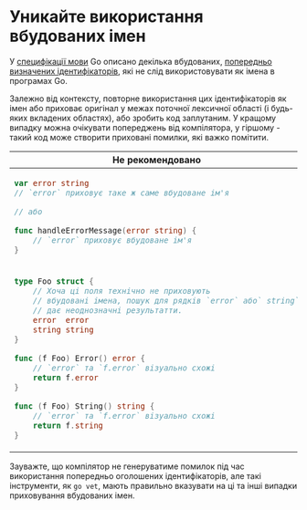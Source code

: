 # Уникайте використання вбудованих імен

У [специфікації мови] Go описано декілька вбудованих,
[попередньо визначених ідентифікаторів], які не слід використовувати як імена в програмах Go.

Залежно від контексту, повторне використання цих ідентифікаторів як імен
або приховає оригінал у межах поточної лексичної області (і будь-яких вкладених областях),
або зробить код заплутаним.
У кращому випадку можна очікувати попереджень від компілятора, у гіршому - такий
код може створити приховані помилки, які важко помітити.

  [специфікації мови]: https://golang.org/ref/spec
  [попередньо визначених ідентифікаторів]: https://golang.org/ref/spec#Predeclared_identifiers

<table>
<thead><tr><th>Не рекомендовано</th><th>Рекомендовано</th></tr></thead>
<tbody>
<tr><td>

```go
var error string
// `error` приховує таке ж саме вбудоване ім'я 

// або

func handleErrorMessage(error string) {
    // `error` приховує вбудоване ім'я
}
```

</td><td>

```go
var errorMessage string
// `error` відноситься до вбудованого імені

// або

func handleErrorMessage(msg string) {
    // `error` відноситься до вбудованого імені
}
```

</td></tr>
<tr><td>

```go
type Foo struct {
    // Хоча ці поля технічно не приховують
    // вбудовані імена, пошук для рядків `error` або` string`
    // дає неоднозначні результатти.
    error  error
    string string
}

func (f Foo) Error() error {
    // `error` та `f.error` візуально схожі
    return f.error
}

func (f Foo) String() string {
    // `error` та `f.error` візуально схожі
    return f.string
}
```

</td><td>

```go
type Foo struct {
    // Рядки `error` and `string` тепер однозначні.
    err error
    str string
}

func (f Foo) Error() error {
    return f.err
}

func (f Foo) String() string {
    return f.str
}
```

</td></tr>
</tbody></table>

Зауважте, що компілятор не генеруватиме помилок під час використання попередньо оголошених
ідентифікаторів, але такі інструменти, як `go vet`, мають правильно вказувати на ці та інші
випадки приховування вбудованих імен.
